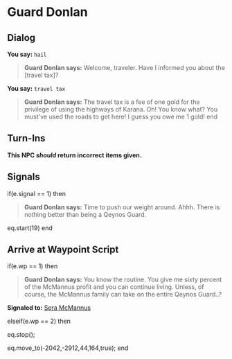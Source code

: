 # Guard Donlan


## Dialog

**You say:** `hail`



>**Guard Donlan says:** Welcome, traveler. Have I informed you about the [travel tax]?

**You say:** `travel tax`



>**Guard Donlan says:** The travel tax is a fee of one gold for the privilege of using the highways of Karana. Oh! You know what? You must've used the roads to get here! I guess you owe me 1 gold!
end



## Turn-Ins



**This NPC *should* return incorrect items given.**



## Signals

if(e.signal == 1) then


>**Guard Donlan says:** Time to push our weight around. Ahhh. There is nothing better than being a Qeynos Guard.


eq.start(19)
end



## Arrive at Waypoint Script

if(e.wp == 1) then


>**Guard Donlan says:** You know the routine. You give me sixty percent of the McMannus profit and you can continue living. Unless, of course, the McMannus family can take on the entire Qeynos Guard..?


**Signaled to:**  [Sera McMannus](/npc/12095)

elseif(e.wp == 2) then


eq.stop();


eq.move_to(-2042,-2912,44,164,true);
end